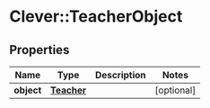 # Clever::TeacherObject

## Properties
Name | Type | Description | Notes
------------ | ------------- | ------------- | -------------
**object** | [**Teacher**](Teacher.md) |  | [optional] 

